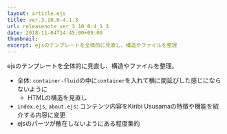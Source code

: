 ```yaml
---
layout: article.ejs
title: ver.3.10.0-4.1.3
url: releasenote_ver_3_10_0-4_1_3
date: 2018-11-04T14:45:00+09:00
thumbnail: 
excerpt: ejsのテンプレートを全体的に見直し、構造やファイルを整理
---
```


ejsのテンプレートを全体的に見直し、構造やファイルを整理。

- 全体: `container-fluid`の中に`container`を入れて横に間延びした感じにならないように
    - HTMLの構造を見直し
- `index.ejs`, `about.ejs`: コンテンツ内容をKiribi Ususamaの特徴や機能を紹介する内容に変更
- ejsのパーツが散在しないようにある程度集約